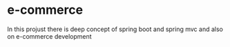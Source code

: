 # e-commerce
In this projust there is deep concept of spring boot and spring mvc and also on e-commerce development
